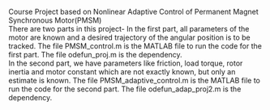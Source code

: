 Course Project based on Nonlinear Adaptive Control of Permanent Magnet Synchronous Motor(PMSM)\
There are two parts in this project-
In the first part, all parameters of the motor are known and a desired trajectory of the angular position is to be tracked. The file PMSM_control.m is the MATLAB file to run the code for the first part. The file odefun_proj.m is the dependency.\
In the second part, we have parameters like friction, load torque, rotor inertia and motor constant which are not exactly known, but only an estimate is known. The file PMSM_adaptive_control.m is the MATLAB file to run the code for the second part. The file odefun_adap_proj2.m is the dependency.

